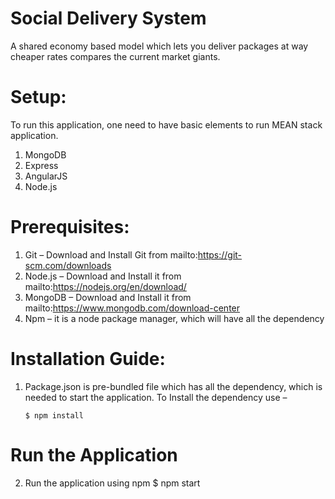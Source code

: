 # Social Delivery System
A shared economy based model which lets you deliver packages at way cheaper rates compares the current market giants.

# Setup:

To run this application, one need to have basic elements to run MEAN stack application.
1.	MongoDB
2.	Express
3.	AngularJS
4.	Node.js

# Prerequisites:

1.	Git – Download and Install Git from mailto:https://git-scm.com/downloads
2.	Node.js – Download and Install it from mailto:https://nodejs.org/en/download/
3.	MongoDB – Download and Install it from mailto:https://www.mongodb.com/download-center
4.	Npm – it is a node package manager, which will have all the dependency

# Installation Guide:
 
1.	Package.json is pre-bundled file which has all the dependency, which is needed to start the application. To Install the dependency use – 

 		$ npm install

# Run the Application

2.	Run the application using npm 
		$ npm start
